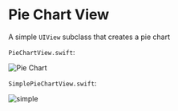 # Pie Chart View

A simple `UIView` subclass that creates a pie chart

`PieChartView.swift`:

![Pie Chart](../master/Screenshots/withLabels.png)

`SimplePieChartView.swift`:

![simple](../master/Screenshots/simple.png)

